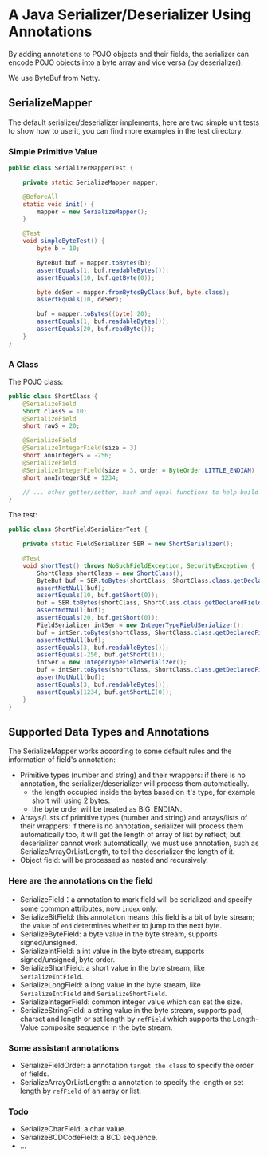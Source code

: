 # A Java Serializer/Deserializer Using Annotations

By adding annotations to POJO objects and their fields, the serializer can encode POJO objects into a byte array and vice versa (by deserializer).

We use ByteBuf from Netty.

## SerializeMapper

The default serializer/deserializer implements, here are two simple unit tests to show how to use it, you can find more examples in the test directory.

### Simple Primitive Value

```Java
public class SerializerMapperTest {

    private static SerializeMapper mapper;

    @BeforeAll
    static void init() {
        mapper = new SerializeMapper();
    }

    @Test
    void simpleByteTest() {
        byte b = 10;

        ByteBuf buf = mapper.toBytes(b);
        assertEquals(1, buf.readableBytes());
        assertEquals(10, buf.getByte(0));

        byte deSer = mapper.fromBytesByClass(buf, byte.class);
        assertEquals(10, deSer);

        buf = mapper.toBytes((byte) 20);
        assertEquals(1, buf.readableBytes());
        assertEquals(20, buf.readByte());
    }
}
```

### A Class

The POJO class:

```Java
public class ShortClass {
    @SerializeField
    Short classS = 10;
    @SerializeField
    short rawS = 20;

    @SerializeField
    @SerializeIntegerField(size = 3)
    short annIntegerS = -256;
    @SerializeField
    @SerializeIntegerField(size = 3, order = ByteOrder.LITTLE_ENDIAN)
    short annIntegerSLE = 1234;

    // ... other getter/setter, hash and equal functions to help build tests.
}
```

The test:

```Java
public class ShortFieldSerializerTest {

    private static FieldSerializer SER = new ShortSerializer();

    @Test
    void shortTest() throws NoSuchFieldException, SecurityException {
        ShortClass shortClass = new ShortClass();
        ByteBuf buf = SER.toBytes(shortClass, ShortClass.class.getDeclaredField("classS"));
        assertNotNull(buf);
        assertEquals(10, buf.getShort(0));
        buf = SER.toBytes(shortClass, ShortClass.class.getDeclaredField("rawS"));
        assertNotNull(buf);
        assertEquals(20, buf.getShort(0));
        FieldSerializer intSer = new IntegerTypeFieldSerializer();
        buf = intSer.toBytes(shortClass, ShortClass.class.getDeclaredField("annIntegerS"));
        assertNotNull(buf);
        assertEquals(3, buf.readableBytes());
        assertEquals(-256, buf.getShort(1));
        intSer = new IntegerTypeFieldSerializer();
        buf = intSer.toBytes(shortClass, ShortClass.class.getDeclaredField("annIntegerSLE"));
        assertNotNull(buf);
        assertEquals(3, buf.readableBytes());
        assertEquals(1234, buf.getShortLE(0));
    }
}
```

## Supported Data Types and Annotations

The SerializeMapper works according to some default rules and the information of field's annotation:

* Primitive types (number and string) and their wrappers: if there is no annotation, the serializer/deserializer will process them automatically.
  * the length occupied inside the bytes based on it's type, for example short will using 2 bytes.
  * the byte order will be treated as BIG_ENDIAN.
* Arrays/Lists of primitive types (number and string) and arrays/lists of their wrappers: if there is no annotation, serializer will process them automatically too, it will get the length of array of list by reflect; but deserializer cannot work automatically, we must use annotation, such as SerializeArrayOrListLength, to tell the deserializer the length of it.
* Object field: will be processed as nested and recursively.

### Here are the annotations on the field

* SerializeField：a annotation to mark field will be serialized and specify some common attributes, now ```index``` only.
* SerializeBitField: this annotation means this field is a bit of byte stream; the value of ```end``` determines whether to jump to the next byte.
* SerializeByteField: a byte value in the byte stream, supports signed/unsigned.
* SerializeIntField: a int value in the byte stream, supports signed/unsigned, byte order.
* SerializeShortField: a short value in the byte stream, like ```SerializeIntField```.
* SerializeLongField: a long value in the byte stream, like ```SerializeIntField``` and ```SerializeShortField```.
* SerializeIntegerField: common integer value which can set the size.
* SerializeStringField: a string value in the byte stream, supports pad, charset and length or set length by ```refField``` which supports the Length-Value composite sequence in the byte stream.

### Some assistant annotations

* SerializeFieldOrder: a annotation ```target the class``` to specify the order of fields.
* SerializeArrayOrListLength: a annotation to specify the length or set length by ```refField``` of an array or list.

### Todo

* SerializeCharField: a char value.
* SerializeBCDCodeField: a BCD sequence.
* ...
